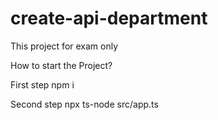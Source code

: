 # create-api-department
This project for exam only

How to start the Project?

First step npm i 

Second step npx ts-node src/app.ts
